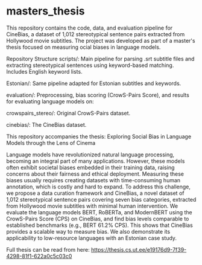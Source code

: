 # masters_thesis
This repository contains the code, data, and evaluation pipeline for CineBias, a dataset of 1,012 stereotypical sentence pairs extracted from Hollywood movie subtitles. The project was developed as part of a master's thesis focused on measuring ocial biases in language models.

Repository Structure
scripts/: Main pipeline for parsing .srt subtitle files and extracting stereotypical sentences using keyword-based matching. Includes English keyword lists.

Estonian/: Same pipeline adapted for Estonian subtitles and keywords.

evaluation/: Preprocessing, bias scoring (CrowS-Pairs Score), and results for evaluating language models on:

crowspairs_stereo/: Original CrowS-Pairs dataset.

cinebias/: The CineBias dataset.


This repository accompanies the thesis: Exploring Social Bias in Language
Models through the Lens of Cinema

Language models have revolutionized natural language processing, becoming an integral part of many applications. However, these models
often exhibit societal biases embedded in their training data, raising
concerns about their fairness and ethical deployment. Measuring these
biases usually requires creating datasets with time-consuming human
annotation, which is costly and hard to expand. To address this challenge, we propose a data curation framework and CineBias, a novel
dataset of 1,012 stereotypical sentence pairs covering seven bias categories, extracted from Hollywood movie subtitles with minimal human
intervention. We evaluate the language models BERT, RoBERTa, and
ModernBERT using the CrowS-Pairs Score (CPS) on CineBias, and find
bias levels comparable to established benchmarks (e.g., BERT 61.2%
CPS). This shows that CineBias provides a scalable way to measure
bias. We also demonstrate its applicability to low-resource languages
with an Estonian case study.

Full thesis can be read from here: https://thesis.cs.ut.ee/e19176d9-7f39-4298-81f1-622a0c5c03c0



